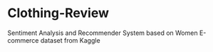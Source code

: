 # Clothing-Review
Sentiment Analysis and Recommender System based on Women E-commerce dataset from Kaggle

